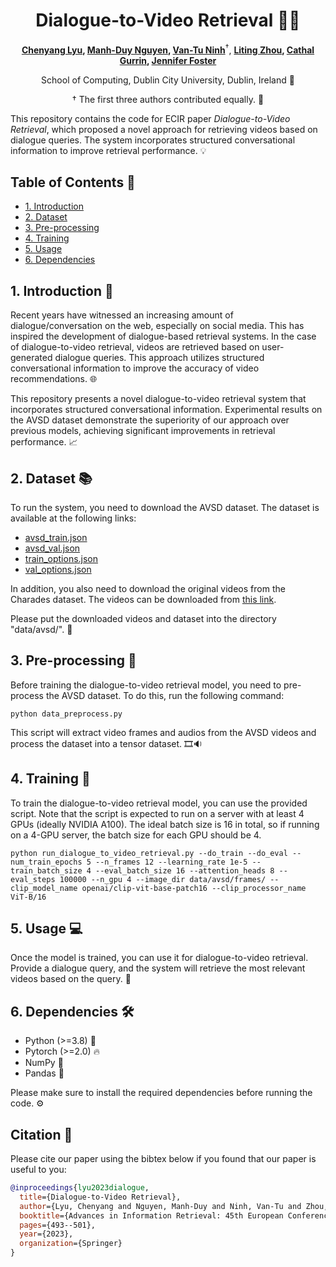 
<div align="center">
  
# Dialogue-to-Video Retrieval 🎥💬

<!-- **Authors:** -->

**[Chenyang Lyu](https://lyuchenyang.github.io), [Manh-Duy Nguyen](mailto:manh.nguyen5@mail.dcu.ie), [Van-Tu Ninh](mailto:van.ninh2@mail.dcu.ie)**<sup>†</sup>, **[Liting Zhou](mailto:liting.zhou@dcu.ie), [Cathal Gurrin](mailto:cathal.gurrin@dcu.ie), [Jennifer Foster](mailto:jennifer.foster@dcu.ie)**

<!-- **Affiliations:** -->

School of Computing, Dublin City University, Dublin, Ireland 🏫

† The first three authors contributed equally. 🤝

</div>

This repository contains the code for ECIR paper _Dialogue-to-Video Retrieval_, which proposed a novel approach for retrieving videos based on dialogue queries. The system incorporates structured conversational information to improve retrieval performance. 💡



## Table of Contents 📑

- [1. Introduction](#1-introduction)
- [2. Dataset](#2-dataset)
- [3. Pre-processing](#3-pre-processing)
- [4. Training](#4-training)
- [5. Usage](#5-usage)
- [6. Dependencies](#6-dependencies)

## 1. Introduction 📝

Recent years have witnessed an increasing amount of dialogue/conversation on the web, especially on social media. This has inspired the development of dialogue-based retrieval systems. In the case of dialogue-to-video retrieval, videos are retrieved based on user-generated dialogue queries. This approach utilizes structured conversational information to improve the accuracy of video recommendations. 🌐

This repository presents a novel dialogue-to-video retrieval system that incorporates structured conversational information. Experimental results on the AVSD dataset demonstrate the superiority of our approach over previous models, achieving significant improvements in retrieval performance. 📈

## 2. Dataset 📚

To run the system, you need to download the AVSD dataset. The dataset is available at the following links:

- [avsd_train.json](https://video-dialog.com/avsd_train.json)
- [avsd_val.json](https://video-dialog.com/avsd_val.json)
- [train_options.json](https://video-dialog.com/train_options.json)
- [val_options.json](https://video-dialog.com/val_options.json)

In addition, you also need to download the original videos from the Charades dataset. The videos can be downloaded from [this link](https://ai2-public-datasets.s3-us-west-2.amazonaws.com/charades/Charades_v1_480.zip).

Please put the downloaded videos and dataset into the directory "data/avsd/". 📂

## 3. Pre-processing 🔄

Before training the dialogue-to-video retrieval model, you need to pre-process the AVSD dataset. To do this, run the following command:

```shell script
python data_preprocess.py
```

This script will extract video frames and audios from the AVSD videos and process the dataset into a tensor dataset. 🎞️🔉

## 4. Training 🚀

To train the dialogue-to-video retrieval model, you can use the provided script. Note that the script is expected to run on a server with at least 4 GPUs (ideally NVIDIA A100). The ideal batch size is 16 in total, so if running on a 4-GPU server, the batch size for each GPU should be 4.

```shell script
python run_dialogue_to_video_retrieval.py --do_train --do_eval --num_train_epochs 5 --n_frames 12 --learning_rate 1e-5 --train_batch_size 4 --eval_batch_size 16 --attention_heads 8 --eval_steps 100000 --n_gpu 4 --image_dir data/avsd/frames/ --clip_model_name openai/clip-vit-base-patch16 --clip_processor_name ViT-B/16
```

## 5. Usage 💻

Once the model is trained, you can use it for dialogue-to-video retrieval. Provide a dialogue query, and the system will retrieve the most relevant videos based on the query. 🔎

## 6. Dependencies 🛠️

- Python (>=3.8) 🐍
- Pytorch (>=2.0) 🔥
- NumPy 🧮
- Pandas 🐼

Please make sure to install the required dependencies before running the code. ⚙️

## Citation 📄

Please cite our paper using the bibtex below if you found that our paper is useful to you:

```bibtex
@inproceedings{lyu2023dialogue,
  title={Dialogue-to-Video Retrieval},
  author={Lyu, Chenyang and Nguyen, Manh-Duy and Ninh, Van-Tu and Zhou, Liting and Gurrin, Cathal and Foster, Jennifer},
  booktitle={Advances in Information Retrieval: 45th European Conference on Information Retrieval, ECIR 2023, Dublin, Ireland, April 2--6, 2023, Proceedings, Part II},
  pages={493--501},
  year={2023},
  organization={Springer}
}
```
